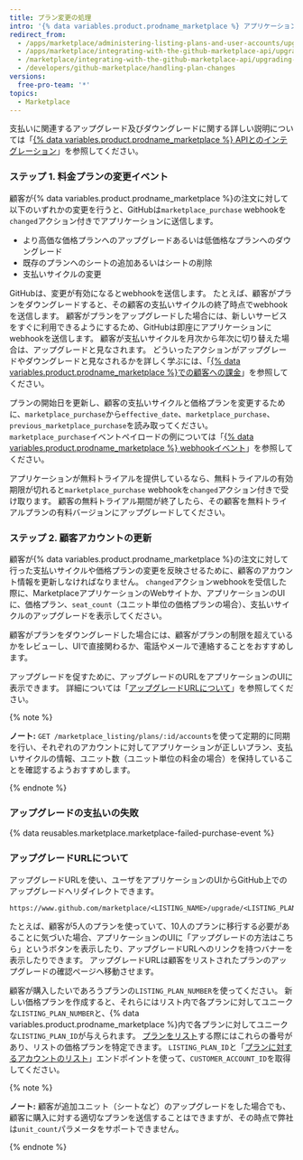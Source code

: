 ```yaml
---
title: プラン変更の処理
intro: '{% data variables.product.prodname_marketplace %} アプリケーションのアップグレードあるいはダウングレードによって、[`marketplace_purchase` イベント](/marketplace/integrating-with-the-github-marketplace-api/github-marketplace-webhook-events/) webhookが`changed`アクション付きでトリガされ、それによってアップグレードあるいはダウングレードのフローが開始されます。'
redirect_from:
  - /apps/marketplace/administering-listing-plans-and-user-accounts/upgrading-or-downgrading-plans/
  - /apps/marketplace/integrating-with-the-github-marketplace-api/upgrading-and-downgrading-plans/
  - /marketplace/integrating-with-the-github-marketplace-api/upgrading-and-downgrading-plans
  - /developers/github-marketplace/handling-plan-changes
versions:
  free-pro-team: '*'
topics:
  - Marketplace
---
```


支払いに関連するアップグレード及びダウングレードに関する詳しい説明については「[{% data variables.product.prodname_marketplace %} APIとのインテグレーション](/marketplace/integrating-with-the-github-marketplace-api/)」を参照してください。

### ステップ 1. 料金プランの変更イベント

顧客が{% data variables.product.prodname_marketplace %}の注文に対して以下のいずれかの変更を行うと、GitHubは`marketplace_purchase` webhookを`changed`アクション付きでアプリケーションに送信します。
* より高価な価格プランへのアップグレードあるいは低価格なプランへのダウングレード
* 既存のプランへのシートの追加あるいはシートの削除
* 支払いサイクルの変更

GitHubは、変更が有効になるとwebhookを送信します。 たとえば、顧客がプランをダウングレードすると、その顧客の支払いサイクルの終了時点でwebhookを送信します。 顧客がプランをアップグレードした場合には、新しいサービスをすぐに利用できるようにするため、GitHubは即座にアプリケーションにwebhookを送信します。 顧客が支払いサイクルを月次から年次に切り替えた場合は、アップグレードと見なされます。 どういったアクションがアップグレードやダウングレードと見なされるかを詳しく学ぶには、「[{% data variables.product.prodname_marketplace %}での顧客への課金](/marketplace/selling-your-app/billing-customers-in-github-marketplace/)」を参照してください。

プランの開始日を更新し、顧客の支払いサイクルと価格プランを変更するために、`marketplace_purchase`から`effective_date`、`marketplace_purchase`、`previous_marketplace_purchase`を読み取ってください。 `marketplace_purchase`イベントペイロードの例については「[{% data variables.product.prodname_marketplace %} webhookイベント](/marketplace/integrating-with-the-github-marketplace-api/github-marketplace-webhook-events/)」を参照してください。

アプリケーションが無料トライアルを提供しているなら、無料トライアルの有効期限が切れると`marketplace_purchase` webhookを`changed`アクション付きで受け取ります。 顧客の無料トライアル期間が終了したら、その顧客を無料トライアルプランの有料バージョンにアップグレードしてください。

### ステップ 2. 顧客アカウントの更新

顧客が{% data variables.product.prodname_marketplace %}の注文に対して行った支払いサイクルや価格プランの変更を反映させるために、顧客のアカウント情報を更新しなければなりません。 `changed`アクションwebhookを受信した際に、MarketplaceアプリケーションのWebサイトか、アプリケーションのUIに、価格プラン、`seat_count`（ユニット単位の価格プランの場合）、支払いサイクルのアップグレードを表示してください。

顧客がプランをダウングレードした場合には、顧客がプランの制限を超えているかをレビューし、UIで直接関わるか、電話やメールで連絡することをおすすめします。

アップグレードを促すために、アップグレードのURLをアプリケーションのUIに表示できます。 詳細については「[アップグレードURLについて](#about-upgrade-urls)」を参照してください。

{% note %}

**ノート:** `GET /marketplace_listing/plans/:id/accounts`を使って定期的に同期を行い、それぞれのアカウントに対してアプリケーションが正しいプラン、支払いサイクルの情報、ユニット数（ユニット単位の料金の場合）を保持していることを確認するようおすすめします。

{% endnote %}

### アップグレードの支払いの失敗

{% data reusables.marketplace.marketplace-failed-purchase-event %}

### アップグレードURLについて

アップグレードURLを使い、ユーザをアプリケーションのUIからGitHub上でのアップグレードへリダイレクトできます。

```
https://www.github.com/marketplace/<LISTING_NAME>/upgrade/<LISTING_PLAN_NUMBER>/<CUSTOMER_ACCOUNT_ID>
```

たとえば、顧客が5人のプランを使っていて、10人のプランに移行する必要があることに気づいた場合、アプリケーションのUIに「アップグレードの方法はこちら」というボタンを表示したり、アップグレードURLへのリンクを持つバナーを表示したりできます。 アップグレードURLは顧客をリストされたプランのアップグレードの確認ページへ移動させます。

顧客が購入したいであろうプランの`LISTING_PLAN_NUMBER`を使ってください。 新しい価格プランを作成すると、それらにはリスト内で各プランに対してユニークな`LISTING_PLAN_NUMBER`と、{% data variables.product.prodname_marketplace %}内で各プランに対してユニークな`LISTING_PLAN_ID`が与えられます。 [プランをリスト](/rest/reference/apps#list-plans)する際にはこれらの番号があり、リストの価格プランを特定できます。 `LISTING_PLAN_ID`と「[プランに対するアカウントのリスト](/rest/reference/apps#list-accounts-for-a-plan)」エンドポイントを使って、`CUSTOMER_ACCOUNT_ID`を取得してください。


{% note %}

**ノート:** 顧客が追加ユニット（シートなど）のアップグレードをした場合でも、顧客に購入に対する適切なプランを送信することはできますが、その時点で弊社は`unit_count`パラメータをサポートできません。

{% endnote %}
